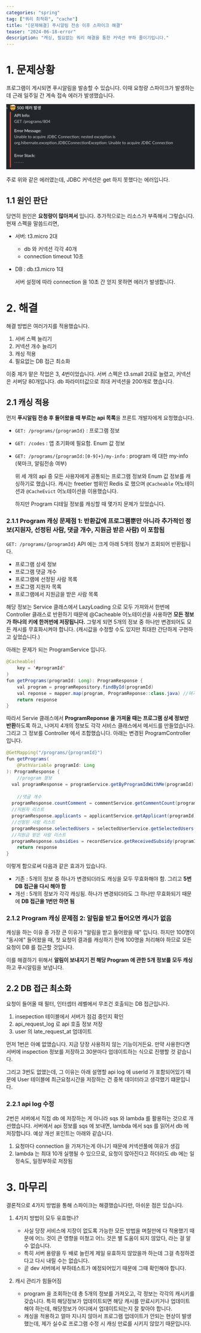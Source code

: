 ```yaml
---
categories: "spring"
tag: ["쿼리 최적화", "cache"]
title: "[문제해결] 푸시알림 전송 이후 스파이크 해결"
teaser: "2024-06-18-error"
description: "캐싱, 필요없는 쿼리 해결을 통한 커넥션 부하 줄이기입니다."
---
```


# 1. 문제상황

  프로그램이 게시되면 푸시알림을 발송할 수 있습니다. 이때 요청량 스파이크가 발생하는데 근래 일주일 간 계속 접속 에러가 발생했습니다.

![image-20240618135838977](../../images/2024-06-18-1/image-20240618135838977.png)

  주로 위와 같은 에러였는데, JDBC 커넥션은 get 하지 못했다는 에러입니다.

## 1.1 원인 판단

  당연히 원인은 **요청량이 많아져서** 입니다. 추가적으로는 리소스가 부족해서 그렇습니다. 현재 스펙을 말씀드리면,

- 서버: t3.micro 2대
  - db 와 커넥션 각각 40개
  - connection timeout 10초
- DB : db.t3.micro 1대

  서버 설정에 따라 connection 을 10초 간 얻지 못하면 에러가 발생합니다.

# 2. 해결

  해결 방법은 여러가지를 적용했습니다.

1. 서버 스펙 늘리기
2. 커넥션 개수 늘리기
3. 캐싱 적용
4. 필요없는 DB 접근 최소화

이중 제가 맡은 작업은 3, 4번이었습니다. 서버 스펙은 t3.small 2대로 늘렸고, 커넥션은 서버당 80개입니다. db 파라미터값으로 최대 커넥션을 200개로 했습니다.

## 2.1 캐싱 적용

  먼저 **푸시알림 전송 후 들어왔을 때 부르는 api 목록**을 프론트 개발자에게 요청했습니다.

- `GET: /programs/{programId}` : 프로그램 정보
- `GET: /codes` : 앱 초기화에 필요함. Enum 값 정보
- `GET: /programs/{programId:[0-9]+}/my-info` : program 에 대한 my-info (북마크, 알림전송 여부)

  위 세 개의 api 중 모든 사용자에게 공통되는 프로그램 정보와 Enum 값 정보를 캐싱하기로 했습니다. 캐시는 freetier 범위인 Redis 로 했으며 `@Cacheable` 어노테이션과 `@CacheEvict` 어노테이션을 이용했습니다.

  하지만 Program 디테일 정보를 캐싱할 때 몇가지 문제가 있었습니다.

### 2.1.1 Program 캐싱 문제점 1: 반환값에 프로그램뿐만 아니라 추가적인 정보(지원자, 선정된 사람, 댓글 개수, 지원금 받은 사람) 이 포함됨

`GET: /programs/{programId}` API 에는 크게 아래 5개의 정보가 조회되어 반환됩니다.

- 프로그램 상세 정보
- 프로그램 댓글 개수
- 프로그램에 선정된 사람 목록
- 프로그램 지원자 목록
- 프로그램에서 지원금을 받은 사람 목록

해당 정보는 Service 클래스에서 LazyLoading 으로 모두 가져와서 한번에 Controller 클래스로 반환하기 때문에 @Cacheable 어노테이션을 사용하면 **모든 정보가 하나의 키에 한꺼번에 저장됩니다.** 그렇게 되면 5개의 정보 중 하나만 변경되어도 모든 캐시를 무효화시켜야 합니다. (캐시값을 수정할 수도 있지만 최대한 간단하게 구현하고 싶었습니다.)

  아래는 문제가 되는 ProgramService 입니다.

```java
@Cacheable(
	key = '#programId'
)
fun getPrograms(programId: Long): ProgramResponse {
	val program = programRepository.findById(programId)
	val reponse = mapper.map(program, ProgramReponse::class.java) //여기에서 ProgramReponse 에 필요한 댓글개수, 선정된 사람, 지원자 목록 등등이 lazyLoading 됨
	return response
}
```

따라서 Servie 클래스에서 **ProgramReponse 을 가져올 때는 프로그램 상세 정보만 반환**하도록 하고, 나머지 4개의 정보도 각각 서비스 클래스에서 메서드를 만들었습니다. 그리고 그 정보를 Controller 에서 조합했습니다. 아래는 변경된 ProgramController 입니다.

```java
@GetMapping("/programs/{programId}")
fun getPrograms(
	@PathVariable programId: Long
): ProgramResponse {
	//program 정보
  val programResponse = programService.getByProgramIdWithMe(programId)

	//댓글 개수
  programResponse.countComment = commentService.getCommentCount(programId, POST_TYPE.PROGRAM)
  //지원자 리스트
  programResponse.applicants = applicantService.getApplicant(programId)
  //선정된 사람 리스트
  programResponse.selectedUsers = selectedUserService.getSelectedUsers(programId)
  //지원금 받은 사람 리스트
  programResponse.subsidies = recordService.getReceivedSubsidy(programId)
	return response
}
```

이렇게 함으로써 다음과 같은 효과가 있습니다.

- 기존 : 5개의 정보 중 하나가 변경되더라도 캐싱을 모두 무효화해야 함. 그리고 **5번 DB 접근을 다시 해야 함**
- 개선 : 5개의 정보가 각각 캐싱됨. 하나가 변경되더라도 그 하나만 무효화되기 때문에 **DB 접근을 1번만 하면 됨**

### 2.1.2 Program 캐싱 문제점 2: 알림을 받고 들어오면 캐시가 없음

캐싱을 하는 이유 중 가장 큰 이유가 "알림을 받고 들어왔을 때" 입니다. 하지만 100명이 "동시에" 들어왔을 때, 첫 요청이 결과를 캐싱하기 전에 100명을 처리해야 하므로 모든 요청이 DB 를 접근할 것입니다.

  이를 해결하기 위해서 **알림이 보내지기 전 해당 Program 에 관한 5개 정보를 모두 캐싱**하고 푸시알림을 보냅니다.

## 2.2 DB 접근 최소화

  요청이 들어올 때 필터, 인터셉터 레벨에서 무조건 호출되는 DB 접근입니다.

1. insepection 테이블에서 서버가 점검 중인지 확인
2. api_request_log 로 api 호출 정보 저장
3. user 의  late_request_at 업데이트

먼저 1번은 아예 없앴습니다. 지금 당장 사용하지 않는 기능이거든요. 만약 사용한다면 서버에 inspection 정보를 저장하고 30분마다 업데이트하는 식으로 진행할 것 같습니다.

그리고 3번도 없앴는데, 그 이유는 아래 설명할 api log 에 userId 가 포함되어있기 때문에 User 테이블에 최근요청시간을 저장하는 건 중복 데이터라고 생각했기 떄문입니다.

### 2.2.1 api log 수정

  2번은 서버에서 직접 db 에 저장하는 게 아니라 sqs 와 lambda 를 활용하는 것으로 개선했습니다. 서버에서 api 정보를 sqs 에 보내면, lambda 에서 sqs 를 읽어서 db 에 저장합니다. 예상 개선 포인트는 아래와 같습니다.

1. 요청마다 connection 을 가져가는게 아니기 때문에 커넥션풀에 여유가 생김
2. lambda 는 최대 10개 실행될 수 있으므로, 요청이 많아진다고 하더라도 db 에는 일정속도, 일정부하로 저장됨

# 3. 마무리

결론적으로 4가지 방법을 통해 스파이크는 해결했습니다만, 아쉬운 점은 있습니다.

1. 4가지 방법이 모두 유효했나?

   - 사실 당장 서비스에 지장이 없도록 가능한 모든 방법을 며칠만에 다 적용했기 때문에 어느 것이 큰 영향을 미쳤고 어느 것은 별 도움이 되지 않았다, 라는 걸 알 수 없습니다.
   - 특히 서버 용량을 두 배로 늘린게 제일 유효하지 않았을까 하는데 그걸 측정하겠다고 다시 내릴 수는 없습니다.
   - 곧 dev 서버에서 부하테스트가 예정되어있기 때문에 그때 확인해야 합니다.

2. 캐시 관리가 힘들어짐

   - program 을 조회하는데 총 5개의 정보를 가져오고, 각 정보는 각각의 캐시키를 갖습니다. 특히 해당정보가 업데이트되면 해당 캐시를 만료시키거나 업데이트해야 하는데, 해당정보가 어디에서 업데이트되는지 잘 찾아야 합니다.
   - 캐싱을 적용하고 얼마 지나지 않아서 프로그램 업데이트가 안되는 현상이 발생했는데, 제가 실수로 프로그램 수정 시 캐싱 만료를 시키지 않았기 때문입니다.

   


